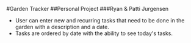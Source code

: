 #Garden Tracker
##Personal Project
###Ryan & Patti Jurgensen

* User can enter new and recurring tasks that need to be done in the garden with a description and a date.
* Tasks are ordered by date with the ability to see today's tasks.
